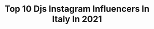 ---
title: Top 10 Djs Instagram Influencers In Italy In 2021
description: >-
  Find top djs Instagram influencers in Italy in 2021. Most popular hashtags: #dj #italy #music.
platform: Instagram
hits: 123
text_top: Discover the best Instagram accounts on inBeat.
text_bottom: Our platform aggregates 123 Instagram influencers like this in Italy for you to connect with.
profiles:
  - username: "tommyd4li"
    fullname: >-
      TOMMY DALI
    bio: >-
      “Pimper’s Paradise” con @djshablo fuori ora
    location: "Italy"
    followers: 6497
    engagement: 2796
    commentsToLikes: 0.025911
    id: ck6trtov0117c0j71tjcj5qa2
    verified: true
    hashtags: "#longrun, #dovegliocchinonarrivanotour"
  - username: "nicolapigini"
    fullname: >-
      NICOLA PIGINI
    bio: >-
      🇮🇹 DJ / Producer / Speaker 🚴🏻‍♂️Cycling-addicted since the 90s 🏅Record djset: 24h no-stop
    location: "Italy"
    followers: 18343
    engagement: 268
    commentsToLikes: 0.054149
    id: ck5c0socktryj0i112dv3n31h
    verified: false
    hashtags: ""
  - username: "strulle_industry"
    fullname: >-
      STRULLE🇮🇹🏳️‍🌈
    bio: >-
      Djs and best friends 🔛 @jennifer_rrose @latstrulle @milladelasoul
    location: "Italy"
    followers: 8322
    engagement: 538
    commentsToLikes: 0.012150
    id: ck8swy6dzfmco0j78mjay2su4
    verified: false
    hashtags: "#artgram, #amazingart, #artwork, #transgender"
  - username: "miamirockets"
    fullname: >-
      Miami Rockets
    bio: >-
      🎧Djs & Producers🎵🇮🇹🇺🇸 20 Million Streams Spotify 🔊 Out on labels➡️Armada Music Ultra Records Disco:wax(Sony) Route75 Undertown Rocketworld Radio Show👇
    location: "Italy"
    followers: 15640
    engagement: 145
    commentsToLikes: 0.139107
    id: ck5pw0toakjni0i11hoxmfgne
    verified: false
    hashtags: "#house, #music, #friends, #miamirockets"
  - username: "therealrocbeats"
    fullname: >-
      Roc Beats aka Dj Shocca
    bio: >-
      #unlimitedstruggle #djshocca #rocbeats
    location: "Italy"
    followers: 15745
    engagement: 628
    commentsToLikes: 0.037720
    id: ck13boci1wdkc0i19970clmxh
    verified: false
    hashtags: "#beats, #music, #producer, #italy"
  - username: "isdropmusic"
    fullname: >-
      𝐃𝐑𝐕𝐏
    bio: >-
      🇮🇹 Djs & Producers/Mc ✍️ Booking Agency: @n2_event 📀 3x Sony 1x Kontor 3x KnightVision 🎧 Resident of @reloadmusicfestivaltorino 👇FRESH NEW MUSIC 💦
    location: "Italy"
    followers: 30056
    engagement: 147
    commentsToLikes: 0.094978
    id: ck5ztk0s70kbt0i141iqib2v5
    verified: false
    hashtags: "#jolene, #iorestoacasa, #edmmusic, #raving"
  - username: "dabrozz"
    fullname: >-
      Da Brozz™
    bio: >-
      🇮🇹 Djs/Producers/Gamers 🇮🇹 @musicalfreedom @dharmaworldwide @generationsmash Contact: info@dabrozz.com ⏬ MISTAKES REMIX ⏬
    location: "Italy"
    followers: 44044
    engagement: 274
    commentsToLikes: 0.035333
    id: ck5hkcmt1i6td0i11oycb4cl4
    verified: true
    hashtags: "#edmnation, #jonasblue, #edm, #deejay"
  - username: "iceone_official"
    fullname: >-
      IceOne
    bio: >-
      http://bit.ly/ScienzaDoppiaH Italian Multi Platinum Producer. HIP HOP DJ since 1982. DJSet/Beats/Remixes/Soundtracks: iceone@inwind.it
    location: "Italy"
    followers: 10001
    engagement: 400
    commentsToLikes: 0.030101
    id: ck0tznv4yr2uk0i19otem622m
    verified: false
    hashtags: "#iceonehiphoplegend, #iceoneyourfavouritedj, #iceoneplatinumproducer, #calakacoolartlimited"
  - username: "djstephanieofficial"
    fullname: >-
      Dj Stephanie
    bio: >-
      #HARDSTYLEDJ Info & Bookings ✉️deejaystephanie@gmail.com For Spain : Sandra@mainanmusicagency.com
    location: "Italy"
    followers: 56699
    engagement: 271
    commentsToLikes: 0.026096
    id: ck6ubggy49fh70j71hzxr4b1q
    verified: false
    hashtags: "#soundofsilence"
  - username: "djschenetti"
    fullname: >-
      Nicola Schenetti
    bio: >-
      📍Uomo di Mondo 🌍 . 📍DJ at @papeetebeach➕@villapapeete 🎧 . 📍DJ at @salietabacchi . 📍DJ at @laviadellespezie 📍Travels Lover ✈️ MY SOUNDCLOUD HERE👇🏻⬇️
    location: "Italy"
    followers: 15674
    engagement: 407
    commentsToLikes: 0.051660
    id: ck5c7sjml841h0i11jqaz1tta
    verified: false
    hashtags: "#modena, #dj, #djing, #italia"
---